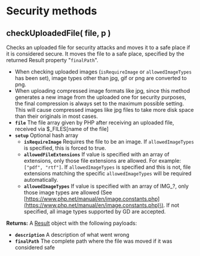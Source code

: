 # Security methods

## checkUploadedFile\( file, p \) <a id="checkuploadedfile"></a>

Checks an uploaded file for security attacks and moves it to a safe place if it is considered secure. It moves the file to a safe place, specified by the returned Result property "`finalPath`".

* When checking uploaded images \(`isRequireImage` or `allowedImageTypes` has been set\), image types other than jpg, gif or png are converted to png.
* When uploading compressed image formats like jpg, since this method generates a new image from the uploaded one for security purposes, the final compression is always set to the maximum possible setting. This will cause compressed images like jpg files to take more disk space than their originals in most cases.
* **`file`** The file array given by PHP after receiving an uploaded file, received via $\_FILES\[name of the file\]
* **`setup`** Optional hash array
  * **`isRequireImage`** Requires the file to be an image. If `allowedImageTypes` is specified, this is forced to true. 
  * **`allowedFileExtensions`** If value is specified with an array of extensions, only those file extensions are allowed. For example: `["pdf", "rtf"]`. If `allowedImageTypes` is specified and this is not, file extensions matching the specific `allowedImageTypes` will be required automatically.
  * **`allowedImageTypes`** If value is specified with an array of IMG\_?, only those image types are allowed \(See [https://www.php.net/manual/en/image.constants.php](https://www.php.net/manual/en/image.constants.php)\). If not specified, all image types supported by GD are accepted.

**Returns:** A [Result](../../core-classes/result.md) object with the following payloads:

* **`description`** A description of what went wrong
* **`finalPath`** The complete path where the file was moved if it was considered safe

